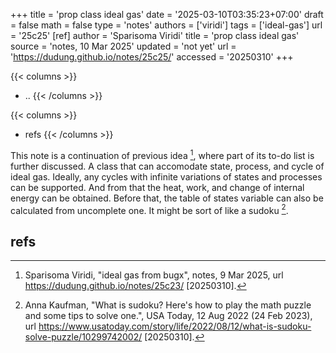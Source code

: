+++
title = 'prop class ideal gas'
date = '2025-03-10T03:35:23+07:00'
draft = false
math = false
type = 'notes'
authors = ['viridi']
tags = ['ideal-gas']
url = '25c25'
[ref]
author = 'Sparisoma Viridi'
title = 'prop class ideal gas'
source = 'notes, 10 Mar 2025'
updated = 'not yet'
url = 'https://dudung.github.io/notes/25c25/'
accessed = '20250310'
+++

{{< columns >}}
+ ..
{{< /columns >}}

{{< columns >}}
+ refs
{{< /columns >}}

<!--more-->

This note is a continuation of previous idea [^viridi_2025], where part of its to-do list is further discussed. A class that can accomodate state, process, and cycle of ideal gas. Ideally, any cycles with infinite variations of states and processes can be supported. And from that the heat, work, and change of internal energy can be obtained. Before that, the table of states variable can also be calculated from uncomplete one. It might be sort of like a sudoku [^kaufman_2022].


## refs
[^kaufman_2022]: Anna Kaufman, "What is sudoku? Here's how to play the math puzzle and some tips to solve one.", USA Today, 12 Aug 2022 (24 Feb 2023), url https://www.usatoday.com/story/life/2022/08/12/what-is-sudoku-solve-puzzle/10299742002/ [20250310].
[^viridi_2025]: Sparisoma Viridi, "ideal gas from bugx", notes, 9 Mar 2025, url https://dudung.github.io/notes/25c23/ [20250310].
